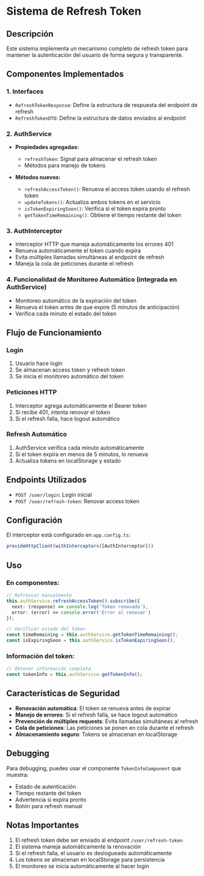 # Sistema de Refresh Token

## Descripción

Este sistema implementa un mecanismo completo de refresh token para mantener la autenticación del usuario de forma segura y transparente.

## Componentes Implementados

### 1. Interfaces
- `RefreshTokenResponse`: Define la estructura de respuesta del endpoint de refresh
- `RefreshTokenDTO`: Define la estructura de datos enviados al endpoint

### 2. AuthService
- **Propiedades agregadas:**
  - `refreshToken`: Signal para almacenar el refresh token
  - Métodos para manejo de tokens

- **Métodos nuevos:**
  - `refreshAccessToken()`: Renueva el access token usando el refresh token
  - `updateTokens()`: Actualiza ambos tokens en el servicio
  - `isTokenExpiringSoon()`: Verifica si el token expira pronto
  - `getTokenTimeRemaining()`: Obtiene el tiempo restante del token

### 3. AuthInterceptor
- Interceptor HTTP que maneja automáticamente los errores 401
- Renueva automáticamente el token cuando expira
- Evita múltiples llamadas simultáneas al endpoint de refresh
- Maneja la cola de peticiones durante el refresh

### 4. Funcionalidad de Monitoreo Automático (integrada en AuthService)
- Monitoreo automático de la expiración del token
- Renueva el token antes de que expire (5 minutos de anticipación)
- Verifica cada minuto el estado del token

## Flujo de Funcionamiento

### Login
1. Usuario hace login
2. Se almacenan access token y refresh token
3. Se inicia el monitoreo automático del token

### Peticiones HTTP
1. Interceptor agrega automáticamente el Bearer token
2. Si recibe 401, intenta renovar el token
3. Si el refresh falla, hace logout automático

### Refresh Automático
1. AuthService verifica cada minuto automáticamente
2. Si el token expira en menos de 5 minutos, lo renueva
3. Actualiza tokens en localStorage y estado

## Endpoints Utilizados

- `POST /user/login`: Login inicial
- `POST /user/refresh-token`: Renovar access token

## Configuración

El interceptor está configurado en `app.config.ts`:

```typescript
provideHttpClient(withInterceptors([AuthInterceptor]))
```

## Uso

### En componentes:
```typescript
// Refrescar manualmente
this.authService.refreshAccessToken().subscribe({
  next: (response) => console.log('Token renovado'),
  error: (error) => console.error('Error al renovar')
});

// Verificar estado del token
const timeRemaining = this.authService.getTokenTimeRemaining();
const isExpiringSoon = this.authService.isTokenExpiringSoon();
```

### Información del token:
```typescript
// Obtener información completa
const tokenInfo = this.authService.getTokenInfo();
```

## Características de Seguridad

- **Renovación automática**: El token se renueva antes de expirar
- **Manejo de errores**: Si el refresh falla, se hace logout automático
- **Prevención de múltiples requests**: Evita llamadas simultáneas al refresh
- **Cola de peticiones**: Las peticiones se ponen en cola durante el refresh
- **Almacenamiento seguro**: Tokens se almacenan en localStorage

## Debugging

Para debugging, puedes usar el componente `TokenInfoComponent` que muestra:
- Estado de autenticación
- Tiempo restante del token
- Advertencia si expira pronto
- Botón para refresh manual

## Notas Importantes

1. El refresh token debe ser enviado al endpoint `/user/refresh-token`
2. El sistema maneja automáticamente la renovación
3. Si el refresh falla, el usuario es deslogueado automáticamente
4. Los tokens se almacenan en localStorage para persistencia
5. El monitoreo se inicia automáticamente al hacer login 
